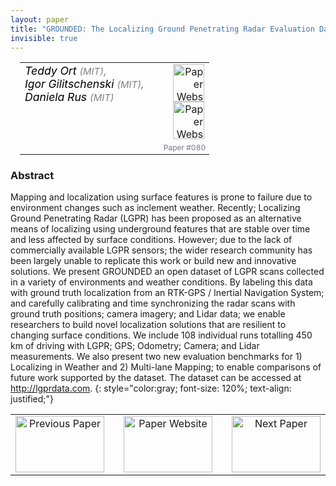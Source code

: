 ```yaml
---
layout: paper
title: "GROUNDED: The Localizing Ground Penetrating Radar Evaluation Dataset"
invisible: true
---
```

<table width = "95%" style="padding-left: 15px; margin-left: auto; margin-right: 10px;">
<tr><td style = "vertical-align: top; padding-right: 25px;" rowspan="2">
<span style="color:black; font-size: 110%;"><i>
Teddy Ort <span style="color:gray; font-size: 85%">(MIT)</span><span style="color:gray; font-size: 100%">,</span><br>  Igor Gilitschenski <span style="color:gray; font-size: 85%">(MIT)</span><span style="color:gray; font-size: 100%">,</span><br>  Daniela  Rus <span style="color:gray; font-size: 85%">(MIT)</span>
</i></span>
</td>
<td style="text-align: right;"><a href="http://www.roboticsproceedings.org/rss17/p080.pdf"><img src="{{ site.baseurl }}/images/paper_link.png" alt="Paper Website" width = "50"  height = "60"/></a><br> <a href="http://lgprdata.com"><img src="{{ site.baseurl }}/images/website_link.png" alt="Paper Website" width = "50"  height = "60"/></a><br>    </td>
</tr>
<tr>
<td style="color:#777789; text-align:right; font-size: 75%; margin-right:10px;">Paper&nbsp;#080</td>
</tr>
</table>


### Abstract
Mapping and localization using surface features is prone to failure due to environment changes such as inclement weather. Recently; Localizing Ground Penetrating Radar (LGPR) has been proposed as an alternative means of localizing using underground features that are stable over time and less affected by surface conditions. However; due to the lack of commercially available LGPR sensors; the wider research community has been largely unable to replicate this work or build new and innovative solutions. We present GROUNDED an open dataset of LGPR scans collected in a variety of environments and weather conditions. By labeling this data with ground truth localization from an RTK-GPS / Inertial Navigation System; and carefully calibrating and time synchronizing the radar scans with ground truth positions; camera imagery; and Lidar data; we enable researchers to build novel localization solutions that are resilient to changing surface conditions. We include 108 individual runs totalling 450 km of driving with LGPR; GPS; Odometry; Camera; and Lidar measurements. We also present two new evaluation benchmarks for 1) Localizing in Weather and 2) Multi-lane Mapping; to enable comparisons of future work supported by the dataset. The dataset can be accessed at <a href="http://lgprdata.com">http://lgprdata.com</a>.
{: style="color:gray; font-size: 120%; text-align: justified;"}



<table width="100%">
 <tr>
    <td style="width: 30%; text-align: center;"><a href="{{ site.baseurl }}/program/papers/079/">
<img src="{{ site.baseurl }}/images/previous_icon.png"
       alt="Previous Paper" width = "142"  height = "90"/> 
</a> </td>
<td style="text-align: center;"><a href="{{ site.baseurl }}/program/papers">
<img src="{{ site.baseurl }}/images/overview_icon.png"
       alt="Paper Website" width = "142"  height = "90"/> 
</a> </td>
    <td style="width: 30%; text-align: center;"><a href="{{ site.baseurl }}/program/papers/081/">
    <img src="{{ site.baseurl }}/images/next_icon.png"
        alt="Next Paper" width = "142"  height = "90"/>
    </a></td>
</tr>
</table>